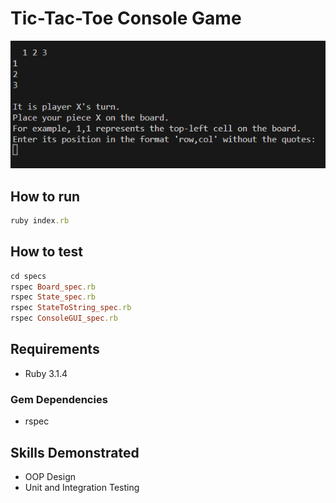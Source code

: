 # Tic-Tac-Toe Console Game

![Gameplay Demo](/assets/TTT-console-demo.gif)

## How to run

```ruby
ruby index.rb
```

## How to test

```ruby
cd specs
rspec Board_spec.rb
rspec State_spec.rb
rspec StateToString_spec.rb
rspec ConsoleGUI_spec.rb
```

## Requirements

- Ruby 3.1.4
### Gem Dependencies

- rspec

## Skills Demonstrated

- OOP Design
- Unit and Integration Testing
